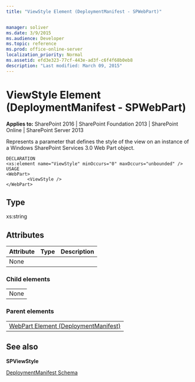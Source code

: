 ```yaml
---
title: "ViewStyle Element (DeploymentManifest - SPWebPart)"


manager: soliver
ms.date: 3/9/2015
ms.audience: Developer
ms.topic: reference
ms.prod: office-online-server
localization_priority: Normal
ms.assetid: efd3e323-77cf-443e-ad3f-c6f4f68b0eb8
description: "Last modified: March 09, 2015"
---
```


# ViewStyle Element (DeploymentManifest - SPWebPart)

 
  
 **Applies to:** SharePoint 2016 | SharePoint Foundation 2013 | SharePoint Online | SharePoint Server 2013 
  
Represents a parameter that defines the style of the view on an instance of a Windows SharePoint Services 3.0 Web Part object.
  
```
DECLARATION
<xs:element name="ViewStyle" minOccurs="0" maxOccurs="unbounded" />
USAGE
<WebPart>
        <ViewStyle />
</WebPart>

```

## Type

xs:string
  
## Attributes

|**Attribute**|**Type**|**Description**|
|:-----|:-----|:-----|
|None  <br/> |||
   
### Child elements

||
|:-----|
|None |
   
### Parent elements

||
|:-----|
|[WebPart Element (DeploymentManifest)](webpart-element-deploymentmanifest.md)
   
## See also



 **SPViewStyle**


[DeploymentManifest Schema](deploymentmanifest-schema.md)

